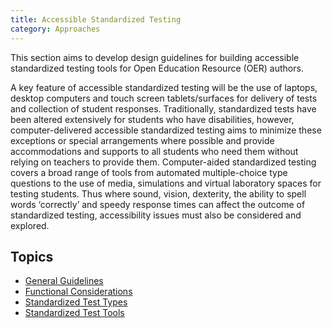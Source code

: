 ```yaml
---
title: Accessible Standardized Testing
category: Approaches
---
```


This section aims to develop design guidelines for building accessible standardized testing tools for Open Education Resource (OER) authors.

A key feature of accessible standardized testing will be the use of laptops, desktop computers and touch screen tablets/surfaces for delivery of tests and collection of student responses. Traditionally, standardized tests have been altered extensively for students who have disabilities, however, computer-delivered accessible standardized testing aims to minimize these exceptions or special arrangements where possible and provide accommodations and supports to all students who need them without relying on teachers to provide them. Computer-aided standardized testing covers a broad range of tools from automated multiple-choice type questions to the use of media, simulations and virtual laboratory spaces for testing students. Thus where sound, vision, dexterity, the ability to spell words ‘correctly’ and speedy response times can affect the outcome of standardized testing, accessibility issues must also be considered and explored.

## Topics
* [General Guidelines](GeneralGuidelines.html)
* [Functional Considerations](FunctionalConsiderations.html)
* [Standardized Test Types](StandardizedTestTypes.html)
* [Standardized Test Tools](StandardizedTestTools.html)
